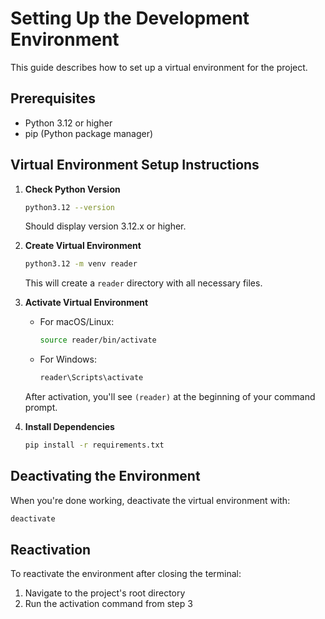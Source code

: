 # Setting Up the Development Environment

This guide describes how to set up a virtual environment for the project.

## Prerequisites

- Python 3.12 or higher
- pip (Python package manager)

## Virtual Environment Setup Instructions

1. **Check Python Version**
   ```bash
   python3.12 --version
   ```
   Should display version 3.12.x or higher.

2. **Create Virtual Environment**
   ```bash
   python3.12 -m venv reader
   ```
   This will create a `reader` directory with all necessary files.

3. **Activate Virtual Environment**
   - For macOS/Linux:
     ```bash
     source reader/bin/activate
     ```
   - For Windows:
     ```cmd
     reader\Scripts\activate
     ```
   After activation, you'll see `(reader)` at the beginning of your command prompt.

4. **Install Dependencies**
   ```bash
   pip install -r requirements.txt
   ```

## Deactivating the Environment

When you're done working, deactivate the virtual environment with:
```bash
deactivate
```

## Reactivation

To reactivate the environment after closing the terminal:
1. Navigate to the project's root directory
2. Run the activation command from step 3
